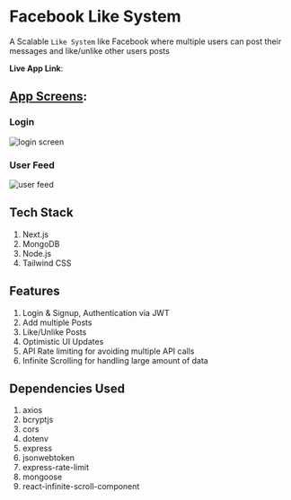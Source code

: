 # Facebook Like System

A Scalable `Like System` like Facebook where multiple users can post their messages and like/unlike other users posts

<b>Live App Link</b>:

## <u>App Screens</u>:
### Login
![login screen](https://like-system.s3.ap-south-1.amazonaws.com/login.PNG)

### User Feed
![user feed](https://like-system.s3.ap-south-1.amazonaws.com/feed.PNG)

## Tech Stack

1. Next.js
2. MongoDB
3. Node.js
4. Tailwind CSS

## Features

1. Login & Signup, Authentication via JWT
2. Add multiple Posts
3. Like/Unlike Posts
4. Optimistic UI Updates
5. API Rate limiting for avoiding multiple API calls
6. Infinite Scrolling for handling large amount of data

## Dependencies Used

1. axios
2. bcryptjs
3. cors
4. dotenv
5. express
6. jsonwebtoken
7. express-rate-limit
8. mongoose
9.  react-infinite-scroll-component